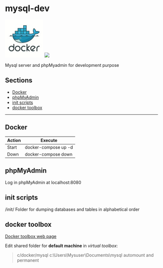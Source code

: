 # mysql-dev
![image](./images/docker.jpg)
<img src="https://d1q6f0aelx0por.cloudfront.net/product-logos/library-mysql-logo.png" >

Mysql server and phpMyadmin for development purpose

## Sections
- [Docker](#Docker)
- [phpMyAdmin](#phpMyAdmin)
- [init scripts](#init-scripts)
- [docker toolbox](#docker-toolbox)

---

## Docker

| Action                 | Execute                          |
|------------------------|----------------------------------|
| Start                  | docker-compose up -d             |
| Down                   | docker-compose down              |


## phpMyAdmin
Log in phpMyAdmin at localhost:8080

## init scripts
/init/ Folder for dumping databases and tables in alphabetical order

## docker toolbox
[Docker toolbox web page](https://docs.docker.com/toolbox/toolbox_install_windows/)

Edit shared folder for **default machine** in _virtual toolbox_:

> c/docker/mysql    c:\Users\Mysuser\Documents\mysql  automount and permanent


